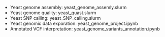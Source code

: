 
* Yeast genome assembly: yeast_genome_assemly.slurm
* Yeast genome quality: yeast_quast.slurm
* Yeast SNP calling: yeast_SNP_calling.slurm
* Yeast genomic data exporation: yeast_genome_project.ipynb
* Annotated VCF interpretation: yeast_genome_variants_annotation.ipynb
